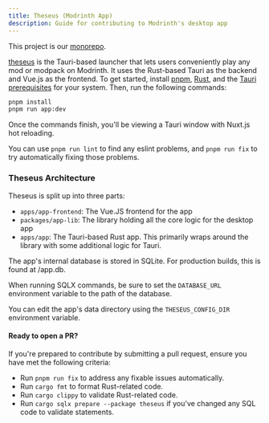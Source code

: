 ```yaml
---
title: Theseus (Modrinth App)
description: Guide for contributing to Modrinth's desktop app
---
```


This project is our [monorepo](https://github.com/modrinth/code).

[theseus] is the Tauri-based launcher that lets users conveniently play any mod or modpack on Modrinth. It uses the Rust-based Tauri as the backend and Vue.js as the frontend. To get started, install [pnpm], [Rust], and the [Tauri prerequisites](https://v2.tauri.app/start/prerequisites/) for your system. Then, run the following commands:

```bash
pnpm install
pnpm run app:dev
```

Once the commands finish, you'll be viewing a Tauri window with Nuxt.js hot reloading.

You can use `pnpm run lint` to find any eslint problems, and `pnpm run fix` to try automatically fixing those problems.

### Theseus Architecture

Theseus is split up into three parts:

- `apps/app-frontend`: The Vue.JS frontend for the app
- `packages/app-lib`: The library holding all the core logic for the desktop app
- `apps/app`: The Tauri-based Rust app. This primarily wraps around the library with some additional logic for Tauri.

The app's internal database is stored in SQLite. For production builds, this is found at <APPDIR>/app.db.

When running SQLX commands, be sure to set the `DATABASE_URL` environment variable to the path of the database.

You can edit the app's data directory using the `THESEUS_CONFIG_DIR` environment variable.

#### Ready to open a PR?

If you're prepared to contribute by submitting a pull request, ensure you have met the following criteria:

- Run `pnpm run fix` to address any fixable issues automatically.
- Run `cargo fmt` to format Rust-related code.
- Run `cargo clippy` to validate Rust-related code.
- Run `cargo sqlx prepare --package theseus` if you've changed any SQL code to validate statements.

[theseus]: https://github.com/modrinth/code/tree/main/apps/app
[Rust]: https://www.rust-lang.org/tools/install
[pnpm]: https://pnpm.io
